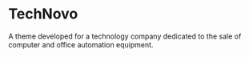 # TechNovo
A theme developed for a technology company dedicated to the sale of computer and office automation equipment.
